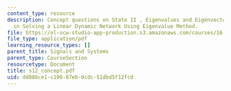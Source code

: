 ```yaml
---
content_type: resource
description: Concept questions on State II , Eigenvalues and Eigenvectors and Steps
  in Solving a Linear Dynamic Network Using Eigenvalue Method.
file: https://ol-ocw-studio-app-production.s3.amazonaws.com/courses/16-01-unified-engineering-i-ii-iii-iv-fall-2005-spring-2006/dd886ce1c19087eb0cdc51dbd5f12fcd_s12_concept.pdf
file_type: application/pdf
learning_resource_types: []
parent_title: Signals and Systems
parent_type: CourseSection
resourcetype: Document
title: s12_concept.pdf
uid: dd886ce1-c190-87eb-0cdc-51dbd5f12fcd
---
```

